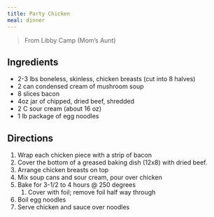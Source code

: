 ```yaml
---
title: Party Chicken
meal: dinner
---
```


> From Libby Camp (Mom’s Aunt)

## Ingredients
* 2-3 lbs boneless, skinless, chicken breasts (cut into 8 halves)
* 2 can condensed cream of mushroom soup
* 8 slices bacon
* 4oz jar of chipped, dried beef, shredded
* 2 C sour cream (about 16 oz)
* 1 lb package of egg noodles

## Directions
1. Wrap each chicken piece with a strip of bacon
2. Cover the bottom of a greased baking dish (12x8) with dried beef.
3. Arrange chicken breasts on top
4. Mix soup cans and sour cream, pour over chicken
5. Bake for 3-1/2 to 4 hours @ 250 degrees
	1. Cover with foil; remove foil half way through
6. Boil egg noodles
7. Serve chicken and sauce over noodles
